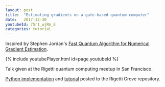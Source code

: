 ```yaml
---
layout: post
title:  "Estimating gradients on a gate-based quantum computer"
date:   2017-12-30
youtubeId: 7Sr1_wjRm_E
categories: tutorial
---
```


Inspired by Stephen Jordan's [Fast Quantum Algorithm for Numerical Gradient Estimation](https://journals.aps.org/prl/abstract/10.1103/PhysRevLett.95.050501).

{% include youtubePlayer.html id=page.youtubeId %}

Talk given at the Rigetti quantum computing meetup in San Francisco.

[Python implementation](https://github.com/rigetticomputing/grove/tree/master/grove/alpha/jordan_gradient) and
[tutorial](https://github.com/rigetticomputing/grove/blob/master/examples/JordanGradient.ipynb) posted to the Rigetti Grove repository.
